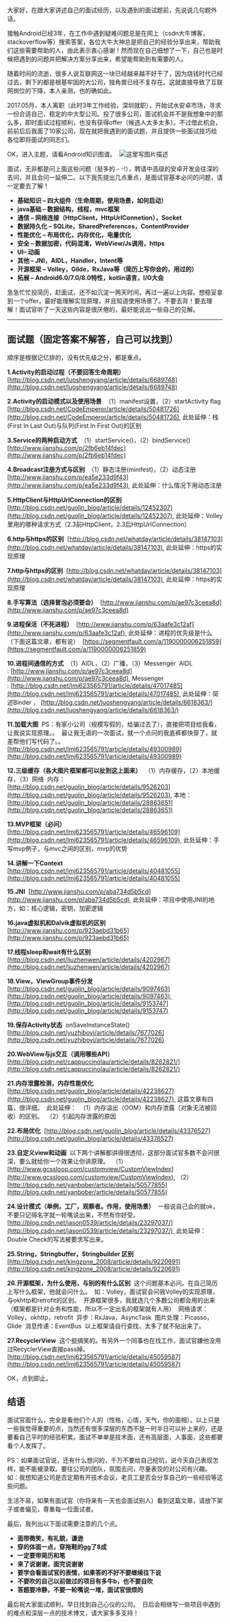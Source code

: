 大家好，在跟大家讲述自己的面试经历，以及遇到的面试题前，先说说几句题外话。

接触Android已经3年，在工作中遇到疑难问题总是在网上（csdn大牛博客，stackoverflow等）搜索答案，各位大牛大神总是把自己的经验分享出来，帮助我们这些需要帮助的人，由此表示衷心感谢！然而现在自己细想了一下，自己也是时候把遇到的问题并把解决方案分享出来，希望能帮助到有需要的人。

随着时间的流逝，很多人说互联网这一块已经越来越不好干了，因为烧钱时代已经过去，剩下的都是根基牢固的大公司，独角兽已经不复存在。这就直接导致了互联网岗位的下降，本人亲测，也的确如此。

2017.05月，本人离职（此时3年工作经验，深圳就职），开始试水安卓市场，寻求一份合适自己，稳定的中大型公司。投了很多公司，面试机会并不是我想象中的那么多，即时面试过程顺利，也没有获得offer（候选人太多太多）。不过借此机会，前前后后我面了10家公司，现在就把我遇到的面试题，并且提供一些面试技巧给各位即将面试的同志们。

OK，进入主题，请看Android知识图谱。 
![这里写图片描述](http://upload-images.jianshu.io/upload_images/4143664-8e88723670ccec2c?imageMogr2/auto-orient/strip%7CimageView2/2/w/1240)

面试，无非都是问上面这些问题（挺多的 - -!），聘请中高级的安卓开发会往深的去问，并且会问一延伸二。以下我先提出几点重点，是面试官基本必问的问题，请一定要去了解！

*   **基础知识 – 四大组件（生命周期，使用场景，如何启动）**
*   **java基础 – 数据结构，线程，mvc框架**
*   **通信 – 网络连接（HttpClient，HttpUrlConnetion），Socket**
*   **数据持久化 – SQLite，SharedPreferences，ContentProvider**
*   **性能优化 – 布局优化，内存优化，电量优化**
*   **安全 – 数据加密，代码混淆，WebView/Js调用，https**
*   **UI– 动画**
*   **其他 – JNI，AIDL，Handler，Intent等**
*   **开源框架 – Volley，Gilde，RxJava等（简历上写你会的，用过的）**
*   **拓展 – Android6.0/7.0/8.0特性，kotlin语言，I/O大会**

急急忙忙投简历，赶面试，还不如沉淀一两天时间，再过一遍以上内容。想稳妥拿到一个offer，最好能理解实现原理，并且知道使用场景了。不要去背！要去理解！面试官听了一天这些内容是很厌倦的，最好能说出一些自己的见解。

* * *

## 面试题（固定答案不解答，自己可以找到）

顺序是根据记忆排的，没有优先级之分，都是重点。

**1.Activity的启动过程（不要回答生命周期）** 
[http://blog.csdn.net/luoshengyang/article/details/6689748](http://blog.csdn.net/luoshengyang/article/details/6689748)

**2.Activity的启动模式以及使用场景** 
（1）manifest设置，（2）startActivity flag 
[http://blog.csdn.net/CodeEmperor/article/details/50481726](http://blog.csdn.net/CodeEmperor/article/details/50481726) 
此处延伸：栈(First In Last Out)与队列(First In First Out)的区别

**3.Service的两种启动方式** 
（1）startService()，（2）bindService() 
[http://www.jianshu.com/p/2fb6eb14fdec](http://www.jianshu.com/p/2fb6eb14fdec)

**4.Broadcast注册方式与区别** 
（1）静态注册(minifest)，（2）动态注册 
[http://www.jianshu.com/p/ea5e233d9f43](http://www.jianshu.com/p/ea5e233d9f43) 
此处延伸：什么情况下用动态注册

**5.HttpClient与HttpUrlConnection的区别** 
[http://blog.csdn.net/guolin_blog/article/details/12452307](http://blog.csdn.net/guolin_blog/article/details/12452307) 
此处延伸：Volley里用的哪种请求方式（2.3前HttpClient，2.3后HttpUrlConnection）

**6.http与https的区别** 
[http://blog.csdn.net/whatday/article/details/38147103](http://blog.csdn.net/whatday/article/details/38147103) 
此处延伸：https的实现原理

**7.http与https的区别** 
[http://blog.csdn.net/whatday/article/details/38147103](http://blog.csdn.net/whatday/article/details/38147103) 
此处延伸：https的实现原理

**8.手写算法（选择冒泡必须要会）** 
[http://www.jianshu.com/p/ae97c3ceea8d](http://www.jianshu.com/p/ae97c3ceea8d)

**9.进程保活（不死进程）** 
[http://www.jianshu.com/p/63aafe3c12af](http://www.jianshu.com/p/63aafe3c12af) 
此处延伸：进程的优先级是什么（下面这篇文章，都有说） 
[https://segmentfault.com/a/1190000006251859](https://segmentfault.com/a/1190000006251859)

**10.进程间通信的方式** 
（1）AIDL，（2）广播，（3）Messenger 
AIDL : [http://www.jianshu.com/p/ae97c3ceea8d](http://www.jianshu.com/p/ae97c3ceea8d) 
Messenger : [http://blog.csdn.net/lmj623565791/article/details/47017485](http://blog.csdn.net/lmj623565791/article/details/47017485) 
此处延伸：简述Binder ， [http://blog.csdn.net/luoshengyang/article/details/6618363/](http://blog.csdn.net/luoshengyang/article/details/6618363/)

**11.加载大图** 
PS：有家小公司（规模写假的，给骗过去了），直接把项目给我看，让我说实现原理。。 
最让我无语的一次面试，就一个点问的我底裤都快穿了，就差帮他们写代码了。。 
[http://blog.csdn.net/lmj623565791/article/details/49300989](http://blog.csdn.net/lmj623565791/article/details/49300989)

**12.三级缓存（各大图片框架都可以扯到这上面来）** 
（1）内存缓存，（2）本地缓存，（3）网络 
内存：[http://blog.csdn.net/guolin_blog/article/details/9526203](http://blog.csdn.net/guolin_blog/article/details/9526203) 
本地：[http://blog.csdn.net/guolin_blog/article/details/28863651](http://blog.csdn.net/guolin_blog/article/details/28863651)

**13.MVP框架（必问）** 
[http://blog.csdn.net/lmj623565791/article/details/46596109](http://blog.csdn.net/lmj623565791/article/details/46596109) 
此处延伸：手写mvp例子，与mvc之间的区别，mvp的优势

**14.讲解一下Context** 
[http://blog.csdn.net/lmj623565791/article/details/40481055](http://blog.csdn.net/lmj623565791/article/details/40481055)

**15.JNI** 
[http://www.jianshu.com/p/aba734d5b5cd](http://www.jianshu.com/p/aba734d5b5cd) 
此处延伸：项目中使用JNI的地方，如：核心逻辑，密钥，加密逻辑

**16.java虚拟机和Dalvik虚拟机的区别** 
[http://www.jianshu.com/p/923aebd31b65](http://www.jianshu.com/p/923aebd31b65)

**17.线程sleep和wait有什么区别** 
[http://blog.csdn.net/liuzhenwen/article/details/4202967](http://blog.csdn.net/liuzhenwen/article/details/4202967)

**18.View，ViewGroup事件分发** 
[http://blog.csdn.net/guolin_blog/article/details/9097463](http://blog.csdn.net/guolin_blog/article/details/9097463) 
[http://blog.csdn.net/guolin_blog/article/details/9153747](http://blog.csdn.net/guolin_blog/article/details/9153747)

**19.保存Activity状态** 
onSaveInstanceState() 
[http://blog.csdn.net/yuzhiboyi/article/details/7677026](http://blog.csdn.net/yuzhiboyi/article/details/7677026)

**20.WebView与js交互（调用哪些API）** 
[http://blog.csdn.net/cappuccinolau/article/details/8262821/](http://blog.csdn.net/cappuccinolau/article/details/8262821/)

**21.内存泄露检测，内存性能优化** 
[http://blog.csdn.net/guolin_blog/article/details/42238627](http://blog.csdn.net/guolin_blog/article/details/42238627) 
这篇文章有四篇，很详细。 
此处延伸： 
（1）内存溢出（OOM）和内存泄露（对象无法被回收）的区别。 
（2）引起内存泄露的原因

**22.布局优化** 
[http://blog.csdn.net/guolin_blog/article/details/43376527](http://blog.csdn.net/guolin_blog/article/details/43376527)

**23.自定义view和动画** 
以下两个讲解都讲得很透彻，这部分面试官多数不会问很深，要么就给你一个效果让你讲原理。 
（1）[http://www.gcssloop.com/customview/CustomViewIndex](http://www.gcssloop.com/customview/CustomViewIndex) 
（2）[http://blog.csdn.net/yanbober/article/details/50577855](http://blog.csdn.net/yanbober/article/details/50577855)

**24.设计模式（单例，工厂，观察者。作用，使用场景）** 
一般说自己会的就ok，不要只记得名字就一轮嘴说出来，不然有你好受。 
[http://blog.csdn.net/jason0539/article/details/23297037/](http://blog.csdn.net/jason0539/article/details/23297037/) 
此处延伸：Double Check的写法被要求写出来。

**25.String，Stringbuffer，Stringbuilder 区别** 
[http://blog.csdn.net/kingzone_2008/article/details/9220691](http://blog.csdn.net/kingzone_2008/article/details/9220691)

**26.开源框架，为什么使用，与别的有什么区别** 
这个问题基本必问。在自己简历上写什么框架，他就会问什么。 
如：Volley，面试官会问我Volley的实现原理，与okhttp和retrofit的区别。 
开源框架很多，我就选几个多数公司都会用的出来（框架都是针对业务和性能，所以不一定出名的框架就有人用） 
网络请求：Volley，okhttp，retrofit 
异步：RxJava，AsyncTask 
图片处理：Picasso，Glide 
消息传递：EventBus 
以上框架请自行查找，太多了就不贴出来了。

**27.RecyclerView** 
这个挺搞笑的。有另外一个同事也在找工作，面试官嫌他没用过RecyclerView直接pass掉。 
[http://blog.csdn.net/lmj623565791/article/details/45059587](http://blog.csdn.net/lmj623565791/article/details/45059587)

OK，点到即止。

## 结语

面试官面什么，完全是看他们个人的（性格，心情，天气，你的面相）。以上只是一些我觉得重要的点，当然还有很多深层的东西不是一时半日可以补上来的，还是要看自己平时的经验积累。面试不单单是技术面，还有高层面，人事面，这些都要看个人发挥了。

PS：如果面试官说，还有什么想问的，千万不要给自己挖坑，说今天自己表现怎样，能不能被录取。要往公司的团队，氛围去问，尽量表现的对公司有兴趣。 
如：我想知道公司是否定期有开技术会议，老员工是否会分享自己的一些经验等这些问题。

生活不易，如果有面试官（你将来有一天也会面试别人）看到这篇文章，请放下架子或者偏见，尊重每一位面试者。

最后，我列出以下面试需要注意的几个点。

*   **面带微笑，有礼貌，谦逊**
*   **穿的体面一点，穿拖鞋的gg了8成**
*   **一定要带简历和笔**
*   **来了说谢谢，面完说谢谢**
*   **要学会看面试官的表情，如果答的不好不要继续往下说**
*   **不要吹的自己以前做过的项目有多牛b，也不要自吹**
*   **答题要冷静，不要一轮嘴说一堆，面试官很烦的**

最后祝大家面试顺利，早日找到自己心仪的公司。 
日后会相继写一些项目中遇到的难点和深层一点的技术博文，请大家多多支持！
